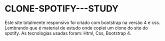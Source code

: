 # CLONE-SPOTIFY---STUDY
Este site totalmente responsivo foi criado com bootstrap na versão 4 e css.
Lembrando que é material de estudo onde copiei um clone do site do spotify.
As tecnologias usadas foram: Html, Css, Bootstrap 4.
